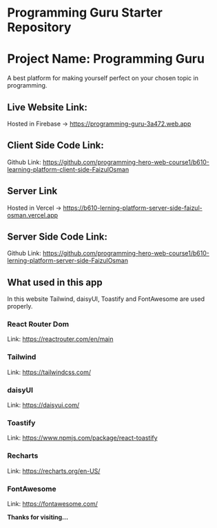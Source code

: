 # Programming Guru Starter Repository

# Project Name: Programming Guru

A best platform for making yourself perfect on your chosen topic in programming.

## Live Website Link:

Hosted in Firebase -> https://programming-guru-3a472.web.app

## Client Side Code Link:

Github Link: https://github.com/programming-hero-web-course1/b610-learning-platform-client-side-FaizulOsman

## Server Link

Hosted in Vercel -> https://b610-lerning-platform-server-side-faizul-osman.vercel.app

## Server Side Code Link:

Github Link: https://github.com/programming-hero-web-course1/b610-lerning-platform-server-side-FaizulOsman

## What used in this app

In this website Tailwind, daisyUI, Toastify and FontAwesome are used properly.

### React Router Dom

Link: https://reactrouter.com/en/main

### Tailwind

Link: https://tailwindcss.com/

### daisyUI

Link: https://daisyui.com/

### Toastify

Link: https://www.npmjs.com/package/react-toastify

### Recharts

Link: https://recharts.org/en-US/

### FontAwesome

Link: https://fontawesome.com/

**Thanks for visiting...**
